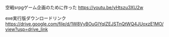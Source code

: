 空戦srpgゲーム企画のために作った
https://youtu.be/yHtszu3XU2w

exe実行版ダウンロードリンク
https://drive.google.com/file/d/1W8VyBOuGIYqIZEJSTnQtWQ4JUoxzE1MO/view?usp=drive_link
